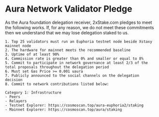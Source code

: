 # Aura Network Validator Pledge

As the Aura foundation delegation receiver, 2xStake.com pledges to meet the following works. If, for any reason, we do not meet these commitments then we understand that we may lose delegation staked to us.

    1. Top 25 validators must run an Euphoria testnet node beside Xstaxy mainnet node
    2. The hardware for mainnet meets the recommended baseline    
    3. Uptime of at least 90%
    4. Commission rate is greater than 0% and smaller or equal to 8%
    5. Commit to participate in network governance at least 2/3 of the total proposals throughout the delegation period
    6. Must set Gas Price >= 0.001 uaura
    7. Publicly announced to the social channels on the delegation decision
    8. Commit to network contributions listed below: 
    
    Category 1: Infrastructure
    - Peers
    - Relayers 
    - Testnet Explorer: https://cosmoscan.top/aura-euphoria2/staking
    - Mainnet Explorer: https://cosmoscan.top/aura/staking
